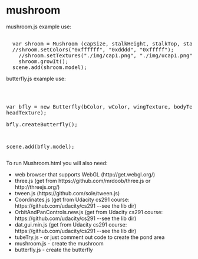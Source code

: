 mushroom
=========
mushroom.js example use:
<pre>
 
  var shroom = Mushroom (capSize, stalkHeight, stalkTop, stalkBottom, capScaleY, capOffsetY) 
  //shroom.setColors("0xffffff", "0xdddd", "0xfffff");
	//shroom.setTextures("./img/cap1.png", "./img/ucap1.png", "./img/stalk1.png");
	shroom.growIt();    
  scene.add(shroom.model);
</pre>


butterfly.js example use:
<pre>
  <script src="./js/butterfly.js"></script>

  var bfly = new Butterfly(bColor, wColor, wingTexture, bodyTexture, headTexture);  
  bfly.createButterfly();	
	
  scene.add(bfly.model);
</pre>



To run Mushroom.html you will also need: 
<ul>
<li>web browser that supports WebGL (http://get.webgl.org/)</li>
<li>three.js  (get from https://github.com/mrdoob/three.js or http://threejs.org/) </li>
<li>tween.js  (https://github.com/sole/tween.js) 
<li>Coordinates.js (get from Udacity cs291 course: https://github.com/udacity/cs291 --see the lib dir) </li>
<li>OrbitAndPanControls.new.js (get from Udacity cs291 course: https://github.com/udacity/cs291 --see the lib dir)</li>
<li>dat.gui.min.js (get from Udacity cs291 course: https://github.com/udacity/cs291 --see the lib dir)</li>
<li>tubeTry.js - or just comment out code to create the pond area</li>
<li>mushroom.js - create the mushroom</li>
<li>butterfly.js - create the butterfly</li>
</ul>



